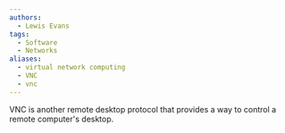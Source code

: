 ```yaml
---
authors: 
  - Lewis Evans
tags:
  - Software
  - Networks
aliases:
  - virtual network computing
  - VNC
  - vnc
---
```

VNC is another remote desktop protocol that provides a way to control a remote computer's desktop.